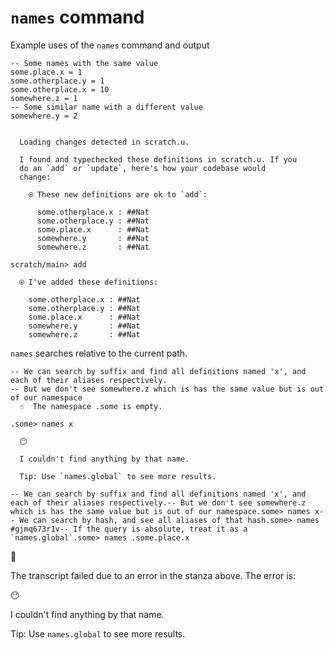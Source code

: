 # `names` command

Example uses of the `names` command and output

```unison
-- Some names with the same value
some.place.x = 1
some.otherplace.y = 1
some.otherplace.x = 10
somewhere.z = 1
-- Some similar name with a different value
somewhere.y = 2
```

```ucm

  Loading changes detected in scratch.u.

  I found and typechecked these definitions in scratch.u. If you
  do an `add` or `update`, here's how your codebase would
  change:
  
    ⍟ These new definitions are ok to `add`:
    
      some.otherplace.x : ##Nat
      some.otherplace.y : ##Nat
      some.place.x      : ##Nat
      somewhere.y       : ##Nat
      somewhere.z       : ##Nat

```
```ucm
scratch/main> add

  ⍟ I've added these definitions:
  
    some.otherplace.x : ##Nat
    some.otherplace.y : ##Nat
    some.place.x      : ##Nat
    somewhere.y       : ##Nat
    somewhere.z       : ##Nat

```
`names` searches relative to the current path.

```ucm
-- We can search by suffix and find all definitions named 'x', and each of their aliases respectively.
-- But we don't see somewhere.z which is has the same value but is out of our namespace
  ☝️  The namespace .some is empty.

.some> names x

  😶
  
  I couldn't find anything by that name.
  
  Tip: Use `names.global` to see more results.

```

```ucm
-- We can search by suffix and find all definitions named 'x', and each of their aliases respectively.-- But we don't see somewhere.z which is has the same value but is out of our namespace.some> names x-- We can search by hash, and see all aliases of that hash.some> names #gjmq673r1v-- If the query is absolute, treat it as a `names.global`.some> names .some.place.x
```


🛑

The transcript failed due to an error in the stanza above. The error is:


  😶
  
  I couldn't find anything by that name.
  
  Tip: Use `names.global` to see more results.

